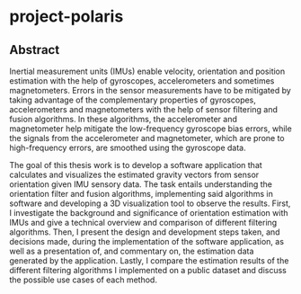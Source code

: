# project-polaris

## Abstract
Inertial measurement units (IMUs) enable velocity, orientation and position estimation with the help of gyroscopes, accelerometers and sometimes magnetometers. Errors in the sensor measurements have to be mitigated by taking advantage of the complementary properties of gyroscopes, accelerometers and magnetometers with the help of sensor filtering and fusion algorithms. In these algorithms, the accelerometer and magnetometer help mitigate the low-frequency gyroscope bias errors, while the signals from the accelerometer and magnetometer, which are prone to high-frequency errors, are smoothed using the gyroscope data.

The goal of this thesis work is to develop a software application that calculates and visualizes the estimated gravity vectors from sensor orientation given IMU sensory data. The task entails understanding the orientation filter and fusion algorithms, implementing said algorithms in software and developing a 3D visualization tool to observe the results. First, I investigate the background and significance of orientation estimation with IMUs and give a technical overview and comparison of different filtering algorithms. Then, I present the design and development steps taken, and decisions made, during the implementation of the software application, as well as a presentation of, and commentary on, the estimation data generated by the application. Lastly, I compare the estimation results of the different filtering algorithms I implemented on a public dataset and discuss the possible use cases of each method.
